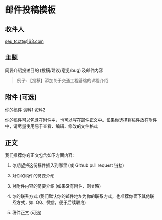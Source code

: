 # 邮件投稿模板

## 收件人

 <seu_tcctt@163.com>

## 主题

简要介绍投递目的 (投稿/建议/意见/bug) 及邮件内容

> 例子: 【投稿】添加关于交通工程基础的课程介绍

## 附件 (可选)

你的稿件 资料1 资料2

你的稿件可以包含在附件中，也可以写在邮件正文中。如果你选择将稿件放在附件中，请尽量使用易于查看、编辑、修改的文件格式

## 正文

我们推荐你的正文包含如下方面内容:

1. 你期望把这份稿件插入到哪里 (或 Github pull request 链接)

2. 对你的稿件的简要介绍

3. 对附件内容的简要介绍 (如果没有附件，则省略)

4. 你的联系方式 (我们默认你的邮件地址为你的联系方式，也推荐你留下其他联系方式，如: QQ、微信，便于后续联络)

5. 稿件正文 (可选)
